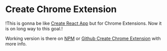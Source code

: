 # Create Chrome Extension

!This is gonna be like [Create React App](https://github.com/facebookincubator/create-react-app) but for Chrome Extensions. Now it is on long way to this goal.!

Working version is there on [NPM](https://www.npmjs.com/package/chrome-extension-scripts) or [Github Create Chrome Extension](https://github.com/schovi/create-chrome-extension) with more info.
